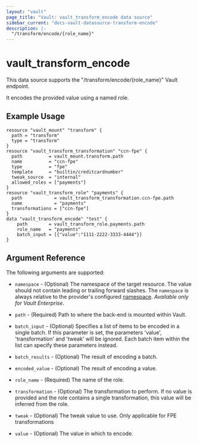 ```yaml
---
layout: "vault"
page_title: "Vault: vault_transform_encode data source"
sidebar_current: "docs-vault-datasource-transform-encode"
description: |-
  "/transform/encode/{role_name}"
---
```


# vault\_transform\_encode

This data source supports the "/transform/encode/{role_name}" Vault endpoint.

It encodes the provided value using a named role.

## Example Usage

```hcl
resource "vault_mount" "transform" {
  path = "transform"
  type = "transform"
}
resource "vault_transform_transformation" "ccn-fpe" {
  path          = vault_mount.transform.path
  name          = "ccn-fpe"
  type          = "fpe"
  template      = "builtin/creditcardnumber"
  tweak_source  = "internal"
  allowed_roles = ["payments"]
}
resource "vault_transform_role" "payments" {
  path            = vault_transform_transformation.ccn-fpe.path
  name            = "payments"
  transformations = ["ccn-fpe"]
}
data "vault_transform_encode" "test" {
    path        = vault_transform_role.payments.path
    role_name   = "payments"
    batch_input = [{"value":"1111-2222-3333-4444"}]
}
```

## Argument Reference

The following arguments are supported:

* `namespace` - (Optional) The namespace of the target resource.
  The value should not contain leading or trailing forward slashes.
  The `namespace` is always relative to the provider's configured [namespace](/docs/providers/vault#namespace).
  *Available only for Vault Enterprise*.

* `path` - (Required) Path to where the back-end is mounted within Vault.
* `batch_input` - (Optional) Specifies a list of items to be encoded in a single batch. If this parameter is set, the parameters 'value', 'transformation' and 'tweak' will be ignored. Each batch item within the list can specify these parameters instead.
* `batch_results` - (Optional) The result of encoding a batch.
* `encoded_value` - (Optional) The result of encoding a value.
* `role_name` - (Required) The name of the role.
* `transformation` - (Optional) The transformation to perform. If no value is provided and the role contains a single transformation, this value will be inferred from the role.
* `tweak` - (Optional) The tweak value to use. Only applicable for FPE transformations
* `value` - (Optional) The value in which to encode.

